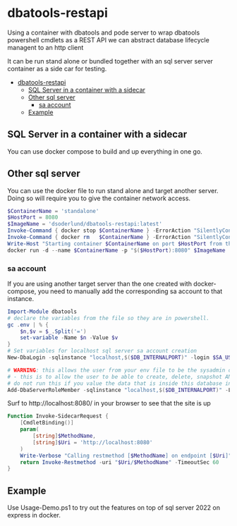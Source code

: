 # dbatools-restapi

 Using a container with dbatools and pode server to wrap dbatools powershell cmdlets as a REST API we can abstract database lifecycle managent to an http client

 It can be run stand alone or bundled together with an sql server server container as a side car for testing.

- [dbatools-restapi](#dbatools-restapi)
  - [SQL Server in a container with a sidecar](#sql-server-in-a-container-with-a-sidecar)
  - [Other sql server](#other-sql-server)
    - [sa account](#sa-account)
  - [Example](#example)

## SQL Server in a container with a sidecar

You can use docker compose to build and up everything in one go.

## Other sql server

You can use the docker file to run stand alone and target another server. Doing so will require you to give the container network access.

``` powershell
$ContainerName = 'standalone'
$HostPort = 8080
$ImageName = 'dsoderlund/dbatools-restapi:latest'
Invoke-Command { docker stop $ContainerName } -ErrorAction "SilentlyContinue" | Out-Null
Invoke-Command { docker rm   $ContainerName } -ErrorAction "SilentlyContinue" | Out-Null
Write-Host "Starting container $ContainerName on port $HostPort from the image $ImageName"
docker run -d --name $ContainerName -p "$($HostPort):8080" $ImageName
```

### sa account

If you are using another target server than the one created with docker-compose, you need to manually add the corresponding sa account to that instance.

``` powershell
Import-Module dbatools
# declare the variables from the file so they are in powershell.
gc .env | % {
    $n,$v = $_.Split('=')
    set-variable -Name $n -Value $v
}
# Set variables for localhost sql server sa account creation
New-DbaLogin -sqlinstance "localhost,$($DB_INTERNALPORT)" -login $SA_USER -securepassword ( $MSSQL_SA_PASSWORD | convertto-securestring -asplaintext -force ) -force | out-null

# WARNING: this allows the user from your env file to be the sysadmin of the sql instance you are targetting. Double check these settings before you run.
# - this is to allow the user to be able to create, delete, snapshot ANY database. -
# do not run this if you value the data that is inside this database instance.
Add-DbaServerRoleMember -sqlinstance "localhost,$($DB_INTERNALPORT)" -Login $SA_USER -serverrole 'sysadmin' -confirm:$false
``` 

Surf to http://localhost:8080/ in your browser to see that the site is up

``` powershell
Function Invoke-SidecarRequest {
    [CmdletBinding()]
    param(
        [string]$MethodName,
        [string]$Uri = 'http://localhost:8080'
    )
    Write-Verbose "Calling restmethod [$MethodName] on endpoint [$Uri]"
    return Invoke-Restmethod -uri "$Uri/$MethodName" -TimeoutSec 60
}
```

## Example 

Use Usage-Demo.ps1 to try out the features on top of sql server 2022 on express in docker.